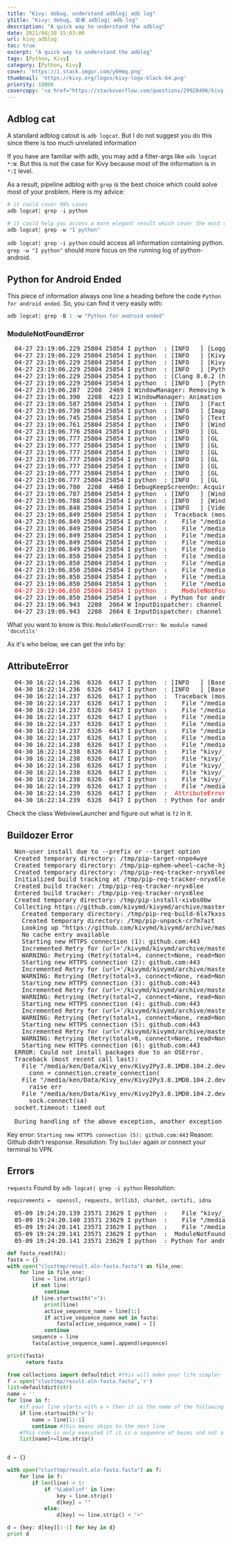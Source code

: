 ```yaml
---
title: "Kivy: debug, understand adblog| adb log"
ytitle: "Kivy: debug, 安卓 adblog| adb log"
description: "A quick way to understand the adblog"
date: 2021/04/30 15:03:00
url: kivy_adblog
toc: true
excerpt: "A quick way to understand the adblog"
tags: [Python, Kivy]
category: [Python, Kivy]
cover: 'https://i.stack.imgur.com/y6Hmq.png'
thumbnail: 'https://kivy.org/logos/kivy-logo-black-64.png'
priority: 10000
covercopy: '<a href="https://stackoverflow.com/questions/29928496/kivy-look-and-feel">© Malik Brahimi</a>'
---
```



## Adblog cat

A standard adblog catout is `adb logcat`. But I do not suggest you do this since there is too much unrelated information

If you have are familiar with adb, you may add a filter-args like `adb logcat *:W`. But this is not the case for Kivy because most of the information is in `*:I` level.

As a result, pipeline adblog with `grep` is the best choice which could solve most of your problem. Here is my advice:


```python
# it could cover 99% cases
adb logcat| grep -i python

# it could help you access a more elegant result which cover the most of errors.
adb logcat| grep -w "I python"
```

`adb logcat| grep -i python` could access all information containing python.
`grep -w "I python"` should more focus on the running log of python-android.


## Python for Android Ended

This piece of information always one line a heading before the code `Python for android ended`. So, you can find it very easily with:

```python
adb logcat| grep -B 1 -w "Python for android ended"
```

### ModuleNotFoundError

<pre>
  04-27 23:19:06.229 25804 25854 I python  : [INFO   ] [Logger      ] Record log in /data/user/0/org.sirfanas.filechooser.filechooser/files/app/.kivy/logs/kivy_21-04-27_3.txt
  04-27 23:19:06.229 25804 25854 I python  : [INFO   ] [Kivy        ] v1.11.1
  04-27 23:19:06.229 25804 25854 I python  : [INFO   ] [Kivy        ] Installed at "/data/user/0/org.sirfanas.filechooser.filechooser/files/app/_python_bundle/site-packages/kivy/__init__.pyc"
  04-27 23:19:06.229 25804 25854 I python  : [INFO   ] [Python      ] v3.7.5 (default, Apr 21 2021, 11:10:26)
  04-27 23:19:06.229 25804 25854 I python  : [Clang 8.0.2 (https://android.googlesource.com/toolchain/clang 40173bab62ec7462
  04-27 23:19:06.229 25804 25854 I python  : [INFO   ] [Python      ] Interpreter at "android_python"
  04-27 23:19:06.287  2208  2469 I WindowManager: Removing Window{8e822e1 u0 Splash Screen org.sirfanas.filechooser.filechooser} from AppWindowToken{8ef4121 token=Token{7fb7980 ActivityRecord{8ef4191 u0 org.sirfanas.filechooser.filechooser/org.kivy.android.PythonActivity t13316}}}
  04-27 23:19:06.390  2208  4223 I WindowManager: Animation done in AppWindowToken{8ef4121 token=Token{7fb7980 ActivityRecord{8ef4191 u0 org.sirfanas.filechooser.filechooser/org.kivy.android.PythonActivity t13316}}} isHidden:false hiddenRequested:false
  04-27 23:19:06.587 25804 25854 I python  : [INFO   ] [Factory     ] 184 symbols loaded
  04-27 23:19:06.730 25804 25854 I python  : [INFO   ] [Image       ] Providers: img_tex, img_dds, img_sdl2, img_pil, img_gif (img_ffpyplayer ignored)
  04-27 23:19:06.745 25804 25854 I python  : [INFO   ] [Text        ] Provider: sdl2
  04-27 23:19:06.761 25804 25854 I python  : [INFO   ] [Window      ] Provider: sdl2
  04-27 23:19:06.776 25804 25854 I python  : [INFO   ] [GL          ] Using the "OpenGL ES 2" graphics system
  04-27 23:19:06.777 25804 25854 I python  : [INFO   ] [GL          ] Backend used <sdl2>
  04-27 23:19:06.777 25804 25854 I python  : [INFO   ] [GL          ] OpenGL version <b'OpenGL ES 3.2 v1.r18p0-01rel0.c9f554cb2d312e725c77b822a0503b07'>
  04-27 23:19:06.777 25804 25854 I python  : [INFO   ] [GL          ] OpenGL vendor <b'ARM'>
  04-27 23:19:06.777 25804 25854 I python  : [INFO   ] [GL          ] OpenGL renderer <b'Mali-G76'>
  04-27 23:19:06.777 25804 25854 I python  : [INFO   ] [GL          ] OpenGL parsed version: 3, 2
  04-27 23:19:06.777 25804 25854 I python  : [INFO   ] [GL          ] Texture max size <8192>
  04-27 23:19:06.777 25804 25854 I python  : [INFO   ] [GL          ] Texture max units <16>
  04-27 23:19:06.780  2208  4460 I DebugKeepScreenOn: Acquiring screen wakelock due to Window{888d929 u0 org.sirfanas.filechooser.filechooser/org.kivy.android.PythonActivity}
  04-27 23:19:06.787 25804 25854 I python  : [INFO   ] [Window      ] auto add sdl2 input provider
  04-27 23:19:06.788 25804 25854 I python  : [INFO   ] [Window      ] virtual keyboard not allowed, single mode, not docked
  04-27 23:19:06.848 25804 25854 I python  : [INFO   ] [Video       ] Provider: null(['video_ffmpeg', 'video_ffpyplayer'] ignored)
  04-27 23:19:06.849 25804 25854 I python  :  Traceback (most recent call last):
  04-27 23:19:06.849 25804 25854 I python  :    File "/media/ken/Data/Kivy/.buildozer/android/app/main.py", line 64, in <module>
  04-27 23:19:06.849 25804 25854 I python  :    File "/media/ken/Data/Kivy/.buildozer/android/platform/build-armeabi-v7a/build/python-installs/filechooser/kivy/app.py", line 828, in run
  04-27 23:19:06.849 25804 25854 I python  :    File "/media/ken/Data/Kivy/.buildozer/android/platform/build-armeabi-v7a/build/python-installs/filechooser/kivy/app.py", line 599, in load_kv
  04-27 23:19:06.849 25804 25854 I python  :    File "/media/ken/Data/Kivy/.buildozer/android/platform/build-armeabi-v7a/build/python-installs/filechooser/kivy/lang/builder.py", line 301, in load_file
  04-27 23:19:06.849 25804 25854 I python  :    File "/media/ken/Data/Kivy/.buildozer/android/platform/build-armeabi-v7a/build/python-installs/filechooser/kivy/lang/builder.py", line 405, in load_string
  04-27 23:19:06.850 25804 25854 I python  :    File "/media/ken/Data/Kivy/.buildozer/android/platform/build-armeabi-v7a/build/python-installs/filechooser/kivy/lang/builder.py", line 659, in _apply_rule
  04-27 23:19:06.850 25804 25854 I python  :    File "/media/ken/Data/Kivy/.buildozer/android/platform/build-armeabi-v7a/build/python-installs/filechooser/kivy/lang/builder.py", line 659, in _apply_rule
  04-27 23:19:06.850 25804 25854 I python  :    File "/media/ken/Data/Kivy/.buildozer/android/platform/build-armeabi-v7a/build/python-installs/filechooser/kivy/lang/builder.py", line 616, in _apply_rule
  04-27 23:19:06.850 25804 25854 I python  :    File "/media/ken/Data/Kivy/.buildozer/android/platform/build-armeabi-v7a/build/python-installs/filechooser/kivy/factory.py", line 142, in __getattr__
  04-27 23:19:06.850 25804 25854 I python  :    File "/media/ken/Data/Kivy/.buildozer/android/platform/build-armeabi-v7a/build/python-installs/filechooser/kivy/uix/rst.py", line 81, in <module>
  <span style="color:red">04-27 23:19:06.850 25804 25854 I python  :    ModuleNotFoundError: No module named 'docutils'</span>
  04-27 23:19:06.850 25804 25854 I python  : Python for android ended.
  04-27 23:19:06.943  2208  2664 W InputDispatcher: channel '888d929 org.sirfanas.filechooser.filechooser/org.kivy.android.PythonActivity (server)' ~ Consumer closed input channel or an error occurred.  events=0x9
  04-27 23:19:06.943  2208  2664 E InputDispatcher: channel '888d929 org.sirfanas.filechooser.filechooser/org.kivy.android.PythonActivity (server)' ~ Channel is unrecoverably broken and will be disposed!
</pre>

What you want to know is this:  `ModuleNotFoundError: No module named 'docutils'`

As it's who below, we can get the info by:


## AttributeError

<pre>
  04-30 16:22:14.236  6326  6417 I python  : [INFO   ] [Base        ] Start application main loop
  04-30 16:22:14.236  6326  6417 I python  : [INFO   ] [Base        ] Leaving application in progress...
  04-30 16:22:14.237  6326  6417 I python  :  Traceback (most recent call last):
  04-30 16:22:14.237  6326  6417 I python  :    File "/media/ken/Data/Kivy/.buildozer/android/app/main.py", line 111, in <module>
  04-30 16:22:14.237  6326  6417 I python  :    File "/media/ken/Data/Kivy/.buildozer/android/platform/build-armeabi-v7a/build/python-installs/filechooser/kivy/app.py", line 855, in run
  04-30 16:22:14.237  6326  6417 I python  :    File "/media/ken/Data/Kivy/.buildozer/android/platform/build-armeabi-v7a/build/python-installs/filechooser/kivy/base.py", line 504, in runTouchApp
  04-30 16:22:14.237  6326  6417 I python  :    File "/media/ken/Data/Kivy/.buildozer/android/platform/build-armeabi-v7a/build/python-installs/filechooser/kivy/core/window/window_sdl2.py", line 747, in mainloop
  04-30 16:22:14.237  6326  6417 I python  :    File "/media/ken/Data/Kivy/.buildozer/android/platform/build-armeabi-v7a/build/python-installs/filechooser/kivy/core/window/window_sdl2.py", line 479, in _mainloop
  04-30 16:22:14.237  6326  6417 I python  :    File "/media/ken/Data/Kivy/.buildozer/android/platform/build-armeabi-v7a/build/python-installs/filechooser/kivy/base.py", line 339, in idle
  04-30 16:22:14.238  6326  6417 I python  :    File "/media/ken/Data/Kivy/.buildozer/android/platform/build-armeabi-v7a/build/python-installs/filechooser/kivy/clock.py", line 591, in tick
  04-30 16:22:14.238  6326  6417 I python  :    File "kivy/_clock.pyx", line 384, in kivy._clock.CyClockBase._process_events
  04-30 16:22:14.238  6326  6417 I python  :    File "kivy/_clock.pyx", line 414, in kivy._clock.CyClockBase._process_events
  04-30 16:22:14.238  6326  6417 I python  :    File "kivy/_clock.pyx", line 412, in kivy._clock.CyClockBase._process_events
  04-30 16:22:14.238  6326  6417 I python  :    File "kivy/_clock.pyx", line 154, in kivy._clock.ClockEvent.tick
  04-30 16:22:14.238  6326  6417 I python  :    File "kivy/_clock.pyx", line 88, in kivy._clock.ClockEvent.get_callback
  04-30 16:22:14.239  6326  6417 I python  :    File "/media/ken/Data/Kivy/.buildozer/android/platform/build-armeabi-v7a/build/python-installs/filechooser/kivy/weakmethod.py", line 47, in __call__
  04-30 16:22:14.239  6326  6417 I python  :  <span style="color:red">AttributeError: 'WebviewLauncher' object has no attribute 'f2'</span>
  04-30 16:22:14.239  6326  6417 I python  : Python for android ended.
</pre>

Check the class WebviewLauncher and figure out what is `f2` in it.



## Buildozer Error
<pre>
  Non-user install due to --prefix or --target option
  Created temporary directory: /tmp/pip-target-nnpo4wye
  Created temporary directory: /tmp/pip-ephem-wheel-cache-hjzhdyqg
  Created temporary directory: /tmp/pip-req-tracker-nryx6lee
  Initialized build tracking at /tmp/pip-req-tracker-nryx6lee
  Created build tracker: /tmp/pip-req-tracker-nryx6lee
  Entered build tracker: /tmp/pip-req-tracker-nryx6lee
  Created temporary directory: /tmp/pip-install-xivbs0bw
  Collecting https://github.com/kivymd/kivymd/archive/master.zip (from -r requirements.txt (line 1))
    Created temporary directory: /tmp/pip-req-build-6lx7kxss
    Created temporary directory: /tmp/pip-unpack-cr7m7azt
    Looking up "https://github.com/kivymd/kivymd/archive/master.zip" in the cache
    No cache entry available
    Starting new HTTPS connection (1): github.com:443
    Incremented Retry for (url='/kivymd/kivymd/archive/master.zip'): Retry(total=4, connect=None, read=None, redirect=None, status=None)
    WARNING: Retrying (Retry(total=4, connect=None, read=None, redirect=None, status=None)) after connection broken by 'ReadTimeoutError("HTTPSConnectionPool(host='github.com', port=443): Read timed out. (read timeout=15)")': /kivymd/kivymd/archive/master.zip
    Starting new HTTPS connection (2): github.com:443
    Incremented Retry for (url='/kivymd/kivymd/archive/master.zip'): Retry(total=3, connect=None, read=None, redirect=None, status=None)
    WARNING: Retrying (Retry(total=3, connect=None, read=None, redirect=None, status=None)) after connection broken by 'ConnectTimeoutError(<pip._vendor.urllib3.connection.HTTPSConnection object at 0x7f0c4b98ccd0>, 'Connection to github.com timed out. (connect timeout=15)')': /kivymd/kivymd/archive/master.zip
    Starting new HTTPS connection (3): github.com:443
    Incremented Retry for (url='/kivymd/kivymd/archive/master.zip'): Retry(total=2, connect=None, read=None, redirect=None, status=None)
    WARNING: Retrying (Retry(total=2, connect=None, read=None, redirect=None, status=None)) after connection broken by 'ConnectTimeoutError(<pip._vendor.urllib3.connection.HTTPSConnection object at 0x7f0c4b98ce50>, 'Connection to github.com timed out. (connect timeout=15)')': /kivymd/kivymd/archive/master.zip
    Starting new HTTPS connection (4): github.com:443
    Incremented Retry for (url='/kivymd/kivymd/archive/master.zip'): Retry(total=1, connect=None, read=None, redirect=None, status=None)
    WARNING: Retrying (Retry(total=1, connect=None, read=None, redirect=None, status=None)) after connection broken by 'ProtocolError('Connection aborted.', RemoteDisconnected('Remote end closed connection without response'))': /kivymd/kivymd/archive/master.zip
    Starting new HTTPS connection (5): github.com:443
    Incremented Retry for (url='/kivymd/kivymd/archive/master.zip'): Retry(total=0, connect=None, read=None, redirect=None, status=None)
    WARNING: Retrying (Retry(total=0, connect=None, read=None, redirect=None, status=None)) after connection broken by 'ConnectTimeoutError(<pip._vendor.urllib3.connection.HTTPSConnection object at 0x7f0c4b722190>, 'Connection to github.com timed out. (connect timeout=15)')': /kivymd/kivymd/archive/master.zip
    Starting new HTTPS connection (6): github.com:443
  ERROR: Could not install packages due to an OSError.
  Traceback (most recent call last):
    File "/media/ken/Data/Kivy_env/Kivy2Py3.8.1MD0.104.2.dev0/.buildozer/android/platform/build-armeabi-v7a/build/venv/lib/python3.8/site-packages/pip/_vendor/urllib3/connection.py", line 169, in _new_conn
      conn = connection.create_connection(
    File "/media/ken/Data/Kivy_env/Kivy2Py3.8.1MD0.104.2.dev0/.buildozer/android/platform/build-armeabi-v7a/build/venv/lib/python3.8/site-packages/pip/_vendor/urllib3/util/connection.py", line 96, in create_connection
      raise err
    File "/media/ken/Data/Kivy_env/Kivy2Py3.8.1MD0.104.2.dev0/.buildozer/android/platform/build-armeabi-v7a/build/venv/lib/python3.8/site-packages/pip/_vendor/urllib3/util/connection.py", line 86, in create_connection
      sock.connect(sa)
  socket.timeout: timed out

  During handling of the above exception, another exception occurred:
</pre>

Key error: `Starting new HTTPS connection (5): github.com:443`
Reason: Github didn't response.
Resolution: Try `builder` again or connect your terminal to VPN.



## Errors

`requests`
Found by `adb logcat| grep -i python`
Resolution:
```kv buildozer.spec
requirements =  openssl, requests, Urllib3, chardet, certifi, idna
```
<pre>
  05-09 19:24:20.139 23571 23629 I python  :    File "kivy/_event.pyx", line 709, in kivy._event.EventDispatcher.dispatch
  05-09 19:24:20.140 23571 23629 I python  :    File "/media/ken/Data/Kivy_env/Kivy2Py3.8.1MD0.104.2.dev0/.buildozer/android/app/libWidget/Seq.py", line 25, in align
  05-09 19:24:20.141 23571 23629 I python  :    File "/media/ken/Data/Kivy_env/Kivy2Py3.8.1MD0.104.2.dev0/.buildozer/android/app/bin/clustalo.py", line 35, in <module>
  05-09 19:24:20.141 23571 23629 I python  :  ModuleNotFoundError: No module named 'requests'
  05-09 19:24:20.141 23571 23629 I python  : Python for android ended.
</pre>


```py
def fasta_read(FA):
fasta = {}
with open("clusttmp/result.aln-fasta.fasta") as file_one:
    for line in file_one:
        line = line.strip()
        if not line:
            continue
        if line.startswith(">"):
            print(line)
            active_sequence_name = line[1:]
            if active_sequence_name not in fasta:
                fasta[active_sequence_name] = []
            continue
        sequence = line
        fasta[active_sequence_name].append(sequence)

print(fasta)
      return fasta

from collections import defaultdict #this will make your life simpler
f = open("clusttmp/result.aln-fasta.fasta",'r')
list=defaultdict(str)
name = ''
for line in f:
    #if your line starts with a > then it is the name of the following sequence
    if line.startswith('>'):
        name = line[1:-1]
        continue #this means skips to the next line
    #This code is only executed if it is a sequence of bases and not a name.
    list[name]+=line.strip()


d = {}

with open("clusttmp/result.aln-fasta.fasta") as f:
    for line in f:
        if len(line) > 1:
            if '%Labelinf' in line:
                key = line.strip()
                d[key] = ""
            else:
                d[key] += line.strip() + "+"

d = {key: d[key][:-1] for key in d}
print d
```
